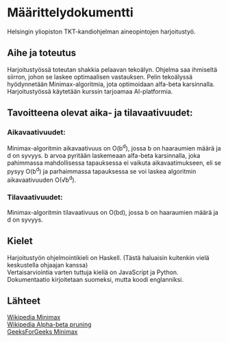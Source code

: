 # Määrittelydokumentti

Helsingin yliopiston TKT-kandiohjelman aineopintojen harjoitustyö.

## Aihe ja toteutus

Harjoitustyössä toteutan shakkia pelaavan tekoälyn. Ohjelma saa ihmiseltä siirron, johon se laskee optimaalisen vastauksen. Pelin tekoälyssä hyödynnetään Minimax-algoritmia, jota optimoidaan alfa-beta karsinnalla. Harjoitustyössä käytetään kurssin tarjoamaa AI-platformia.

## Tavoitteena olevat aika- ja tilavaativuudet:

### Aikavaativuudet:

Minimax-algoritmin aikavaativuus on O(b<sup>d</sup>), jossa b on haaraumien määrä ja d on syvyys. b arvoa pyritään laskemeaan alfa-beta karsinnalla, joka pahimmassa mahdollisessa tapauksessa ei vaikuta aikavaatimukseen, eli se pysyy O(b<sup>d</sup>) ja parhaimmassa tapauksessa se voi laskea algoritmin aikavaativuuden O(√b<sup>d</sup>).

### Tilavaativuudet:

Minimax-algoritmin tilavaativuus on O(bd), jossa b on haaraumien määrä ja d on syvyys.

## Kielet

Harjoitustyön ohjelmointikieli on Haskell. (Tästä haluaisin kuitenkin vielä keskustella ohjaajan kanssa)  
Vertaisarviointia varten tuttuja kieliä on JavaScript ja Python.  
Dokumentaatio kirjoitetaan suomeksi, mutta koodi englanniksi.

## Lähteet

[Wikipedia Minimax](https://en.wikipedia.org/wiki/Minimax)  
[Wikipedia Alpha-beta pruning](https://en.wikipedia.org/wiki/Alpha%E2%80%93beta_pruning)  
[GeeksForGeeks Minimax](https://www.geeksforgeeks.org/minimax-algorithm-in-game-theory-set-1-introduction/)
